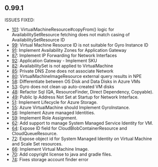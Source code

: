 ## 0.99.1

ISSUES FIXED:

* [101](https://github.com/perfectsense/gyro-azure-provider/issues/101): VirtualMachineResource#copyFrom() logic for AvailabilitySetResource fetching does not match casing of AvailabilitySetResource ID
* [99](https://github.com/perfectsense/gyro-azure-provider/issues/99): Virtual Machine Resource ID is not suitable for Gyro Instance ID
* [91](https://github.com/perfectsense/gyro-azure-provider/issues/91): Implement Availability Zones for Application Gateway
* [87](https://github.com/perfectsense/gyro-azure-provider/issues/87): Implement IP Forwarding for Network Interfaces
* [92](https://github.com/perfectsense/gyro-azure-provider/issues/92): Application Gateway - Implement SKU
* [82](https://github.com/perfectsense/gyro-azure-provider/issues/82): AvailabilitySet is not applied to VirtualMachine
* [85](https://github.com/perfectsense/gyro-azure-provider/issues/85): Private DNS Zone does not associate Network
* [80](https://github.com/perfectsense/gyro-azure-provider/issues/80): VirtualMachineImageResource external query results in NPE
* [58](https://github.com/perfectsense/gyro-azure-provider/issues/58): Differentiate between OS Disk and Data Disks in Azure VMs
* [53](https://github.com/perfectsense/gyro-azure-provider/issues/53): Gyro does not clean up auto-created VM disks
* [48](https://github.com/perfectsense/gyro-azure-provider/issues/48): Refactor Sql (QA, ResourceFinder, Direct Dependency, Copyable).
* [49](https://github.com/perfectsense/gyro-azure-provider/issues/49): Public Ip Address Not Set at Startup for Network Interface.
* [51](https://github.com/perfectsense/gyro-azure-provider/issues/51): Implement Lifecycle for Azure Storage.
* [55](https://github.com/perfectsense/gyro-azure-provider/issues/55): Azure VirtualMachine should Implement GyroInstance.
* [56](https://github.com/perfectsense/gyro-azure-provider/issues/56): Implement Azure managed Identities.
* [59](https://github.com/perfectsense/gyro-azure-provider/issues/59): Implement Role Assignment.
* [62](https://github.com/perfectsense/gyro-azure-provider/issues/62): Add support to manage System Managed Service Identity for VM.
* [64](https://github.com/perfectsense/gyro-azure-provider/issues/64): Expose ID field for CloudBlobContainerResource and CloudQueueResource.
* [72](https://github.com/perfectsense/gyro-azure-provider/issues/72): Expose object id for System Managed Identity on Virtual Machine and Scale Set resources.
* [66](https://github.com/perfectsense/gyro-azure-provider/issues/66): Implement Virtual Machine Image.
* [70](https://github.com/perfectsense/gyro-azure-provider/issues/70): Add copyright license to java and gradle files.
* [74](https://github.com/perfectsense/gyro-azure-provider/issues/70): Fixes storage account finder error
